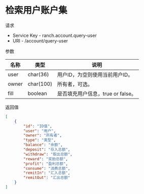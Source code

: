 # 检索用户账户集

请求
- Service Key - ranch.account.query-user
- URI - /account/query-user

参数

|名称|类型|说明|
|---|---|---|
|user|char(36)|用户ID，为空则使用当前用户ID。|
|owner|char(100)|所有者，可选。|
|fill|boolean|是否填充用户信息，true or false。|

返回值
```json
[
    {
        "id": "ID值",
        "user": "用户",
        "owner": "所有者",
        "type": "类型",
        "balance": "余额",
        "deposit": "存入总额",
        "withdraw": "取出总额",
        "reward": "奖励总额",
        "profit": "盈利总额",
        "consume": "消费总额",
        "remitIn": "汇入总额",
        "remitOut": "汇出总额"
    }
]
```
